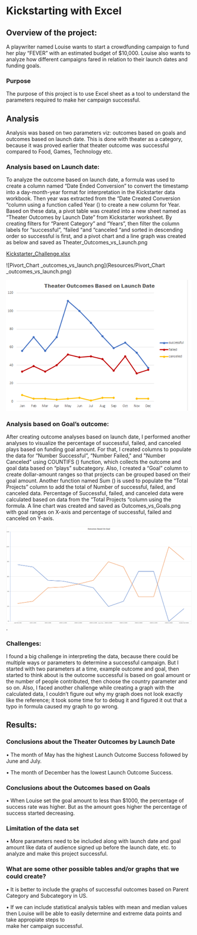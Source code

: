 # Kickstarting with Excel
## Overview of the project:
A playwriter named Louise wants to start a crowdfunding campaign to fund her play “FEVER” with an estimated budget of $10,000. Louise also wants to analyze how different 
campaigns fared in relation to their launch dates and funding goals.
### Purpose
The purpose of this project is to use Excel sheet as a tool to understand the parameters required to make her campaign successful.
## Analysis
Analysis was based on two parameters viz: outcomes based on goals and outcomes based on launch date. This is done with theater as a category, because it was proved earlier that theater outcome was successful compared to Food, Games, Technology etc. 
### Analysis based on Launch date:
To analyze the outcome based on launch date, a formula was used to create a column named “Date Ended Conversion” to convert the timestamp into a day-month-year format for interpretation in the Kickstarter data workbook. Then year was extracted from the “Date Created Conversion “column using a function called Year () to create a new column for Year. Based on these data, a pivot table was created into a new sheet named as “Theater Outcomes by Launch Date” from Kickstarter worksheet. By creating filters for “Parent Category” and “Years”, then filter the column labels for “successful”, “failed “and “canceled “and sorted in descending order so successful is first, and a pivot chart and a line graph was created as below and saved as Theater_Outcomes_vs_Launch.png


[Kickstarter_Challenge.xlsx](Kickstarter_Challenge.xlsx)


![Pivort_Chart _outcomes_vs_launch.png](Resources/Pivort_Chart _outcomes_vs_launch.png)


![Theater_Outcomes_vs_Launch.png](Resources/Theater_Outcomes_vs_Launch.png)


### Analysis based on Goal’s outcome:
After creating outcome analyses based on launch date, I performed another analyses to visualize the percentage of successful, failed, and canceled plays based on funding goal amount. For that, I created columns to populate the data for “Number Successful”, “Number Failed," and "Number Canceled" using COUNTIFS () function, which collects the outcome and goal data based on “plays” subcategory. Also, I created a “Goal” column to create dollar-amount ranges so that projects can be grouped based on their goal amount. Another function named Sum () is used to populate the “Total Projects” column to add the total of Number of successful, failed, and canceled data. Percentage of Successful, failed, and canceled data were calculated based on data from the “Total Projects “column using the formula. A line chart was created and saved as Outcomes_vs_Goals.png with goal ranges on X-axis and percentage of successful, failed and canceled on Y-axis.

![Outcome_vs_goals.png](Resources/Outcome_vs_goals.png).

### Challenges:
I found a big challenge in interpreting the data, because there could be multiple ways or parameters to determine a successful campaign. But I started with two parameters at a time, example outcome and goal, then started to think about is the outcome successful is based on goal amount or the number of people contributed, then choose the country parameter and so on. Also, I faced another challenge while creating a graph with the calculated data, I couldn’t figure out why my graph does not look exactly like the reference; it took some time for to debug it and figured it out that a typo in formula caused my graph to go wrong.
## Results:
### Conclusions about the Theater Outcomes by Launch Date
•	The month of May has the highest Launch Outcome Success followed by June and July.

•	The month of December has the lowest Launch Outcome Success.

### Conclusions about the Outcomes based on Goals
•	When Louise set the goal amount to less than $1000, the percentage of success rate was higher. But as the amount goes higher the percentage of success started decreasing. 
 
### Limitation of the data set 
•	More parameters need to be included along with launch date and goal amount like data of audience signed up before the launch date, etc. to analyze and make this project 
  successful.
  ### 	What are some other possible tables and/or graphs that we could create?
•	It is better to include the  graphs of successful outcomes based on Parent Category and Subcategory in US.

•	If we can include statistical analysis tables with mean and median values then Louise will be able to easily determine and extreme data points and take appropiate steps to  
  make her campaign successful. 

